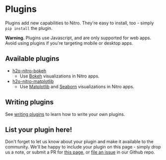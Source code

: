 # Plugins

Plugins add new capabilities to Nitro. They're easy to install, too - simply `pip install` the plugin.

**Warning.** Plugins use Javascript, and are only supported for web apps. Avoid using plugins if you're targeting mobile or
desktop apps.

## Available plugins

- [h2o-nitro-bokeh](https://github.com/h2oai/nitro-bokeh)
    - Use [Bokeh](https://docs.bokeh.org/en/latest/) visualizations in Nitro apps.
- [h2o-nitro-matplotlib](https://github.com/h2oai/nitro-matplotlib)
    - Use [Matplotlib](https://matplotlib.org/stable/index.html) and [Seaborn](https://seaborn.pydata.org/) visualizations in Nitro apps.

## Writing plugins

See [writing plugins](writing-plugins.md) to learn how to write your own plugins.

## List your plugin here!

Don't forget to let us know about your plugin and make it available to the community. We'll be happy to include your
plugin on this page - simply drop us a note, or submit a PR
for [this page](https://github.com/h2oai/nitro/blob/main/docs/plugins.md),
or [file an issue](https://github.com/h2oai/nitro/issues/new/choose) in our Github repo.
